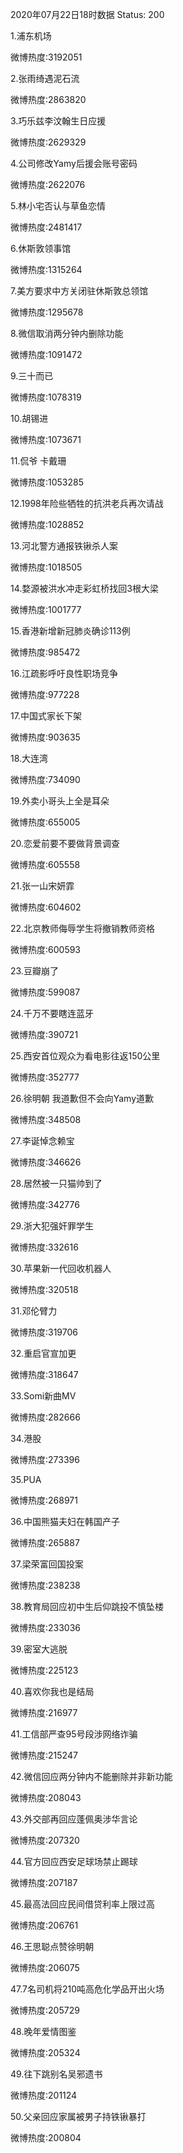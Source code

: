 2020年07月22日18时数据
Status: 200

1.浦东机场

微博热度:3192051

2.张雨绮遇泥石流

微博热度:2863820

3.巧乐兹李汶翰生日应援

微博热度:2629329

4.公司修改Yamy后援会账号密码

微博热度:2622076

5.林小宅否认与草鱼恋情

微博热度:2481417

6.休斯敦领事馆

微博热度:1315264

7.美方要求中方关闭驻休斯敦总领馆

微博热度:1295678

8.微信取消两分钟内删除功能

微博热度:1091472

9.三十而已

微博热度:1078319

10.胡锡进

微博热度:1073671

11.侃爷 卡戴珊

微博热度:1053285

12.1998年险些牺牲的抗洪老兵再次请战

微博热度:1028852

13.河北警方通报铁锹杀人案

微博热度:1018505

14.婺源被洪水冲走彩虹桥找回3根大梁

微博热度:1001777

15.香港新增新冠肺炎确诊113例

微博热度:985472

16.江疏影呼吁良性职场竞争

微博热度:977228

17.中国式家长下架

微博热度:903635

18.大连湾

微博热度:734090

19.外卖小哥头上全是耳朵

微博热度:655005

20.恋爱前要不要做背景调查

微博热度:605558

21.张一山宋妍霏

微博热度:604602

22.北京教师侮辱学生将撤销教师资格

微博热度:600593

23.豆瓣崩了

微博热度:599087

24.千万不要瞎连蓝牙

微博热度:390721

25.西安首位观众为看电影往返150公里

微博热度:352777

26.徐明朝 我道歉但不会向Yamy道歉

微博热度:348508

27.李诞悼念赖宝

微博热度:346626

28.居然被一只猫帅到了

微博热度:342776

29.浙大犯强奸罪学生

微博热度:332616

30.苹果新一代回收机器人

微博热度:320518

31.邓伦臂力

微博热度:319706

32.重启官宣加更

微博热度:318647

33.Somi新曲MV

微博热度:282666

34.港股

微博热度:273396

35.PUA

微博热度:268971

36.中国熊猫夫妇在韩国产子

微博热度:265887

37.梁荣富回国投案

微博热度:238238

38.教育局回应初中生后仰跳投不慎坠楼

微博热度:233036

39.密室大逃脱

微博热度:225123

40.喜欢你我也是结局

微博热度:216977

41.工信部严查95号段涉网络诈骗

微博热度:215247

42.微信回应两分钟内不能删除并非新功能

微博热度:208043

43.外交部再回应蓬佩奥涉华言论

微博热度:207320

44.官方回应西安足球场禁止踢球

微博热度:207187

45.最高法回应民间借贷利率上限过高

微博热度:206761

46.王思聪点赞徐明朝

微博热度:206075

47.7名司机将210吨高危化学品开出火场

微博热度:205729

48.晚年爱情图鉴

微博热度:205324

49.往下跳别名吴邪遗书

微博热度:201124

50.父亲回应家属被男子持铁锹暴打

微博热度:200804

